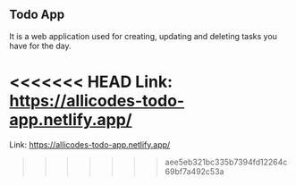 ## Todo App
It is a web application used for creating, updating and deleting tasks you have for the day.

<<<<<<< HEAD
Link: https://allicodes-todo-app.netlify.app/
=======
Link: https://allicodes-todo-app.netlify.app/
>>>>>>> aee5eb321bc335b7394fd12264c69bf7a492c53a
